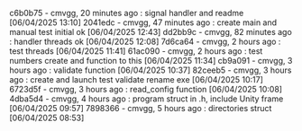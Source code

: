 c6b0b75 - cmvgg, 20 minutes ago : signal handler and readme [06/04/2025 13:10]
2041edc - cmvgg, 47 minutes ago : create main and manual test initial ok [06/04/2025 12:43]
dd2bb9c - cmvgg, 82 minutes ago : handler threads ok [06/04/2025 12:08]
7d6ca64 - cmvgg, 2 hours ago : test threads [06/04/2025 11:41]
61ac090 - cmvgg, 2 hours ago : test numbers create and function to this [06/04/2025 11:34]
cb9a091 - cmvgg, 3 hours ago : validate function [06/04/2025 10:37]
82ceeb5 - cmvgg, 3 hours ago : create and launch test validate rename exe [06/04/2025 10:17]
6723d5f - cmvgg, 3 hours ago : read_config function [06/04/2025 10:08]
4dba5d4 - cmvgg, 4 hours ago : program struct in .h, include Unity frame [06/04/2025 09:57]
7898366 - cmvgg, 5 hours ago : directories struct [06/04/2025 08:53]